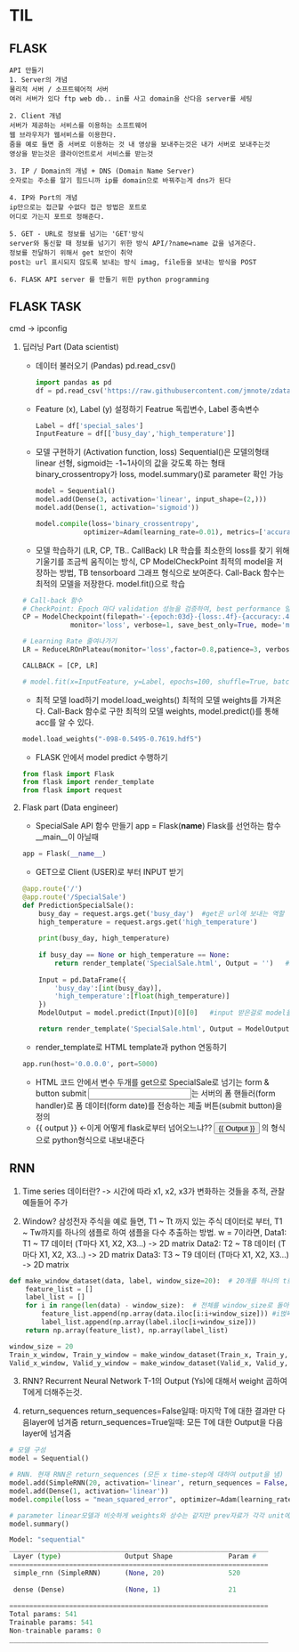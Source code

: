 # TIL

## FLASK
```
API 만들기
1. Server의 개념
물리적 서버 / 소프트웨어적 서버
여러 서버가 있다 ftp web db.. in를 사고 domain을 산다음 server를 세팅

2. Client 개념
서버가 제공하는 서비스를 이용하는 소프트웨어
웹 브라우저가 웹서비스를 이용한다.
줌을 예로 들면 줌 서버로 이용하는 것 내 영상을 보내주는것은 내가 서버로 보내주는것 
영상을 받는것은 클라이언트로서 서비스를 받는것

3. IP / Domain의 개념 + DNS (Domain Name Server)
숫자로는 주소를 알기 힘드니까 ip를 domain으로 바꿔주는게 dns가 된다

4. IP와 Port의 개념
ip만으로는 접근할 수없다 접근 방법은 포트로 
어디로 가는지 포트로 정해준다.

5. GET - URL로 정보를 넘기는 'GET'방식
server와 통신할 때 정보를 넘기기 위한 방식 API/?name=name 값을 넘겨준다.
정보를 전달하기 위해서 get 보안이 취약 
post는 url 표시되지 않도록 보내는 방식 imag, file등을 보내는 방식을 POST

6. FLASK API server 를 만들기 위한 python programming
```

## FLASK TASK
cmd -> ipconfig
1. 딥러닝 Part (Data scientist)
   - 데이터 불러오기 (Pandas) pd.read_csv()
        ```python
        import pandas as pd
        df = pd.read_csv('https://raw.githubusercontent.com/jmnote/zdata/master/logistic-regression/special-sales.csv')
        ```
   - Feature (x), Label (y) 설정하기 Featrue 독립변수, Label 종속변수
        ```python
        Label = df['special_sales']
        InputFeature = df[['busy_day','high_temperature']]
        ```
   - 모델 구현하기 (Activation function, loss) Sequential()은 모델의형태 linear 선형, sigmoid는 -1~1사이의 값을 갖도록 하는 형태 binary_crossentropy가 loss, model.summary()로 parameter 확인 가능
        ```python
        model = Sequential()
        model.add(Dense(3, activation='linear', input_shape=(2,)))
        model.add(Dense(1, activation='sigmoid'))

        model.compile(loss='binary_crossentropy',
                    optimizer=Adam(learning_rate=0.01), metrics=['accuracy'])
        ```
   - 모델 학습하기 (LR, CP, TB.. CallBack) LR 학습률 최소한의 loss를 찾기 위해 기울기를 조금씩 움직이는 방식, CP ModelCheckPoint 최적의 model을 저장하는 방법, TB tensorboard 그래프 형식으로 보여준다. Call-Back 함수는 최적의 모델을 저장한다. model.fit()으로 학습
    ```python
    # Call-back 함수
    # CheckPoint: Epoch 마다 validation 성능을 검증하여, best performance 일 경우 저장
    CP = ModelCheckpoint(filepath='-{epoch:03d}-{loss:.4f}-{accuracy:.4f}.hdf5',
                monitor='loss', verbose=1, save_best_only=True, mode='min')

    # Learning Rate 줄여나가기
    LR = ReduceLROnPlateau(monitor='loss',factor=0.8,patience=3, verbose=1, min_lr=1e-8)

    CALLBACK = [CP, LR]

    # model.fit(x=InputFeature, y=Label, epochs=100, shuffle=True, batch_size=3, callbacks=CALLBACK)
    ```
   - 최적 모델 load하기 model.load_weights() 최적의 모델 weights를 가져온다. Call-Back 함수로 구한 최적의 모델 weights, model.predict()를 통해 acc를 알 수 있다. 
    ```python
    model.load_weights("-098-0.5495-0.7619.hdf5")
    ```
   - FLASK 안에서 model predict 수행하기
    ```python
    from flask import Flask
    from flask import render_template
    from flask import request
    ```

2. Flask part (Data engineer)
   - SpecialSale API 함수 만들기 app = Flask(__name__) Flask를 선언하는 함수 __main__이 아닐때 
    ```python
    app = Flask(__name__)
    ```
   - GET으로 Client (USER)로 부터 INPUT 받기
    ```python
    @app.route('/')
    @app.route('/SpecialSale')
    def PredictionSpecialSale():
        busy_day = request.args.get('busy_day')  #get은 url에 보내는 역할
        high_temperature = request.args.get('high_temperature')
        
        print(busy_day, high_temperature)
        
        if busy_day == None or high_temperature == None:
            return render_template('SpecialSale.html', Output = '')   #SpecialSale.html에서 input값을 받기위해 
        
        Input = pd.DataFrame({
            'busy_day':[int(busy_day)],
            'high_temperature':[float(high_temperature)]
        })
        ModelOutput = model.predict(Input)[0][0]   #input 받은걸로 model을 학습해서 output으로 내보내기 위한 작업

        return render_template('SpecialSale.html', Output = ModelOutput)
    ```
   - render_template로 HTML template과 python 연동하기 
    ```python
    app.run(host='0.0.0.0', port=5000)
    ```
   - HTML 코드 안에서 변수 두개를 get으로 SpecialSale로 넘기는 form & button submit  <input type=“submit”>는 서버의 폼 핸들러(form handler)로 폼 데이터(form date)를 전송하는 제출 버튼(submit button)을 정의
   - {{ output }} <-이게 어떻게 flask로부터 넘어오느냐?? <button type="button" class="btn btn-success">{{ Output }}</button> 의 형식으로 python형식으로 내보내준다

## RNN
1. Time series 데이터란?
-> 시간에 따라 x1, x2, x3가 변화하는 것들을 추적, 관찰 예들들어 주가

2. Window?
삼성전자 주식을 예로 들면,
T1 ~ Tt 까지 있는 주식 데이터로 부터,
T1 ~ Tw까지를 하나의 샘플로 하여
샘플을 다수 추출하는 방법.
w = 7이라면,
Data1: T1 ~ T7 데이터 (T마다 X1, X2, X3...) -> 2D matrix
Data2: T2 ~ T8 데이터 (T마다 X1, X2, X3...) -> 2D matrix
Data3: T3 ~ T9 데이터 (T마다 X1, X2, X3...) -> 2D matrix
```python
def make_window_dataset(data, label, window_size=20):  # 20개를 하나의 t로 정한다
    feature_list = []
    label_list = []
    for i in range(len(data) - window_size):  # 전체를 window_size로 돌아야 하기 때문에 
        feature_list.append(np.array(data.iloc[i:i+window_size])) #i벉째 부터 20개씩 구한것을 t에 저장해야 하기 때문에 리스트로 저장한다.
        label_list.append(np.array(label.iloc[i+window_size]))
    return np.array(feature_list), np.array(label_list)

window_size = 20
Train_x_window, Train_y_window = make_window_dataset(Train_x, Train_y, window_size=20)   #Feature_list, #Label_list
Valid_x_window, Valid_y_window = make_window_dataset(Valid_x, Valid_y, window_size=20)
```

3. RNN? Recurrent Neural Network
T-1의 Output (Ys)에 대해서 weight 곱하여 T에게 더해주는것.

4. return_sequences
return_sequences=False일때: 마지막 T에 대한 결과만 다음layer에 넘겨줌
return_sequences=True일때: 모든 T에 대한 Output을 다음 layer에 넘겨줌

```python
# 모델 구성
model = Sequential()

# RNN. 현재 RNN은 return_sequences (모든 x time-step에 대하여 output을 냄)
model.add(SimpleRNN(20, activation='linear', return_sequences = False, input_shape=( window_size, len(Train_x.columns),  )))
model.add(Dense(1, activation='linear'))
model.compile(loss = "mean_squared_error", optimizer=Adam(learning_rate=0.001))
```
```python
# parameter linear모델과 비슷하게 weights와 상수는 같지만 prev자료가 각각 unit에 더해져야 하기 때문에 weight를 갖는다 x1*w1+y1*w1+b의 형태
model.summary()

Model: "sequential"
_________________________________________________________________
 Layer (type)                Output Shape              Param #   
=================================================================
 simple_rnn (SimpleRNN)      (None, 20)                520       
                                                                 
 dense (Dense)               (None, 1)                 21        
                                                                 
=================================================================
Total params: 541
Trainable params: 541
Non-trainable params: 0
_________________________________________________________________
``` 
